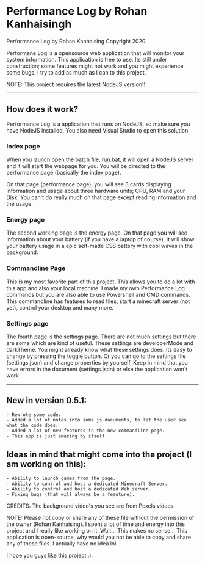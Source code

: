 # Performance Log by Rohan Kanhaisingh

Performance Log by Rohan Kanhaising Copyright 2020.

Performane Log is a opensource web application that will monitor your system information. This application is free to use.
Its still under construction; some features might not work and you might experience some bugs. I try to add as much as I can to this project.

NOTE: This project requires the latest NodeJS version!!

-----------------------------------


## How does it work?

Performance Log is a application that runs on NodeJS, so make sure you have NodeJS installed. You also need Visual Studio to open this solution.

### Index page
When you launch open the batch file, run.bat, it will open a NodeJS server and it will start the webpage for you. You will 
be directed to the performance page (basically the index page). 

On that page (performance page), you will see 3 cards displaying information and usage about three hardware units; CPU, RAM and your Disk.
You can't do really much on that page except reading information and the usage.

### Energy page
The second working page is the energy page. On that page you will see information about your battery (if you have a laptop of course). It will show
your battery usage in a epic self-made CSS battery with cool waves in the background. 

### Commandline Page
This is my most favorite part of this project. This allows you to do a lot with this app and also your local machine. I made my own Performance Log commands but you are also able to use Powershell and CMD commands. This commandline has features to read files, start a minecraft server (not yet), control your desktop and many more.

### Settings page
The fourth page is the settings page. There are not much settings but there are some which are kind of useful. These settings are developerMode and darkTheme.
You might already know what these settings does. Its easy to change by pressing the toggle button. Or you can go to the settings file (settings.json) and change 
properties by yourself. Keep in mind that you have errors in the document (settings.json) or else the application won't work.


----------------------------------


## New in version 0.5.1:

	- Rewrote some code.
	- Added a lot of notes into some js documents, to let the user see what the code does.
	- Added a lot of new features in the new commandline page.
	- This app is just amazing by itself.


## Ideas in mind that might come into the project (I am working on this):
	- Ability to launch games from the page.
	- Ability to control and host a dedicated Minecraft Server.
	- Ability to control and host a dedicated Web server.
	- Fixing bugs (that will always be a feauture).

CREDITS: The background video's you see are from Pexels videos.

NOTE: Please not copy or share any of these file without the permission of the owner (Rohan Kanhaising). I spent a lot of time and energy into this project and I really like working on it. Wait... This makes no sense... This application is open-source, why would you not be able to copy and share any of these files. I actually have no idea lol

I hope you guys like this project :). 
